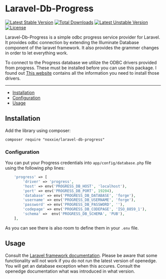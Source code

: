 # Laravel-Db-Progress
[![Latest Stable Version](https://poser.pugx.org/noxxie/progress/v/stable)](https://packagist.org/packages/noxxie/progress)
[![Total Downloads](https://poser.pugx.org/noxxie/progress/downloads)](https://packagist.org/packages/noxxie/progress)
[![Latest Unstable Version](https://poser.pugx.org/noxxie/progress/v/unstable)](https://packagist.org/packages/noxxie/progress)
[![License](https://poser.pugx.org/noxxie/progress/license)](https://packagist.org/packages/noxxie/progress)

Laravel-Db-Progress is a simple odbc progress service provider for Laravel. It provides odbc connection by extending the Illuminate Database component of the laravel framework. It also provides the grammer changes in order to let everything work.

To connect to the Progress database we utilize the ODBC drivers provided from progress. These must be installed before you can
use this package. I found out [This website](https://blog.zedfox.us/installing-openedge-sql-client-access-odbc-drivers-ubuntu/) contains all the information you need to install those drivers.

---

- [Installation](#installation)
- [Configuration](#configuration)
- [Usage](#usage)

## Installation

Add the library using composer:
```
composer require "noxxie/laravel-db-progress"
```

### Configuration
You can put your Progress credentials into ``app/config/database.php`` file
using the following php lines:
```php
    'progress' => [
        'driver' => 'progress',
        'host' => env('PROGRESS_DB_HOST', 'localhost'),
        'port' => env('PROGRESS_DB_PORT', 19204),
        'database' => env('PROGRESS_DB_DATABASE', 'forge'),
        'username' => env('PROGRESS_DB_USERNAME', 'forge'),
        'password' => env('PROGRESS_DB_PASSWORD', ''),
        'codepage' => env('PROGRESS_DB_CODEPAGE', 'ISO_8859_1'),
        'schema' =>  env('PROGRESS_DB_SCHEMA', 'PUB'),
    ],
```

As you can see there is also room to define them in your `.env` file.

## Usage

Consult the [Laravel framework documentation](http://laravel.com/docs). Please be aware that some functionality will not work if you do not run the latest version of openedge. You will get an database exception when this accures. Consult the openedge documentation what was introduced in what version.